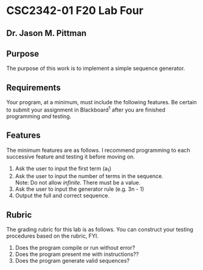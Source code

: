 # CSC2342-01 F20 Lab Four
## Dr. Jason M. Pittman

## Purpose
The purpose of this work is to implement a simple sequence generator.

## Requirements
Your program, at a minimum, must include the following features. Be certain to submit your assignment in Blackboard$^1$ after you are finished programming *and* testing.

## Features
   The minimum features are as follows. I recommend programming to each successive feature and testing it before moving on.

   1. Ask the user to input the first term (a<sub>1</sub>)
   2. Ask the user to input the number of terms in the sequence.  
       Note: Do not allow *infinite*. There must be a value.
   3. Ask the user to input the generator rule (e.g. 3n - 1)  
   4. Output the full and correct sequence.

## Rubric
The grading rubric for this lab is as follows. You can construct your testing procedures based on the rubric, FYI.

   1. Does the program compile or run without error?
   2. Does the program present me with instructions??
   3. Does the program generate valid sequences?    
